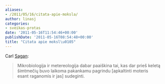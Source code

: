 ```yaml
---
aliases:
- /2011/05/16/citata-apie-moksla/
author: linasj
categories:
- sveikas-protas
date: '2011-05-16T11:54:46+00:00'
publishDate: '2011-05-16T08:54:48+00:00'
title: "Citata apie moksl\u0105"
---
```

Carl [Sagan](http://www.theskepticsguide.org/archive/podcastinfo.aspx?mid=1&pid=293):


> Mikrobiologija ir metereologija dabar paaiškina tai, kas dar prieš keletą šimtmečių buvo laikoma pakankamu pagrindu [apkaltinti moteris esant raganomis ir jas] sudeginti.
> 
> 


